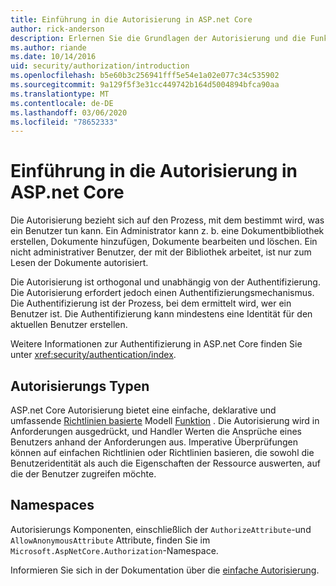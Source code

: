 ```yaml
---
title: Einführung in die Autorisierung in ASP.net Core
author: rick-anderson
description: Erlernen Sie die Grundlagen der Autorisierung und die Funktionsweise der Autorisierung in ASP.net Core apps.
ms.author: riande
ms.date: 10/14/2016
uid: security/authorization/introduction
ms.openlocfilehash: b5e60b3c256941fff5e54e1a02e077c34c535902
ms.sourcegitcommit: 9a129f5f3e31cc449742b164d5004894bfca90aa
ms.translationtype: MT
ms.contentlocale: de-DE
ms.lasthandoff: 03/06/2020
ms.locfileid: "78652333"
---
```

# <a name="introduction-to-authorization-in-aspnet-core"></a>Einführung in die Autorisierung in ASP.net Core

<a name="security-authorization-introduction"></a>

Die Autorisierung bezieht sich auf den Prozess, mit dem bestimmt wird, was ein Benutzer tun kann. Ein Administrator kann z. b. eine Dokumentbibliothek erstellen, Dokumente hinzufügen, Dokumente bearbeiten und löschen. Ein nicht administrativer Benutzer, der mit der Bibliothek arbeitet, ist nur zum Lesen der Dokumente autorisiert.

Die Autorisierung ist orthogonal und unabhängig von der Authentifizierung. Die Autorisierung erfordert jedoch einen Authentifizierungsmechanismus. Die Authentifizierung ist der Prozess, bei dem ermittelt wird, wer ein Benutzer ist. Die Authentifizierung kann mindestens eine Identität für den aktuellen Benutzer erstellen.

Weitere Informationen zur Authentifizierung in ASP.net Core finden Sie unter <xref:security/authentication/index>.

## <a name="authorization-types"></a>Autorisierungs Typen

ASP.net Core Autorisierung bietet eine einfache, deklarative und umfassende [Richtlinien basierte](xref:security/authorization/policies) Modell [Funktion](xref:security/authorization/roles) . Die Autorisierung wird in Anforderungen ausgedrückt, und Handler Werten die Ansprüche eines Benutzers anhand der Anforderungen aus. Imperative Überprüfungen können auf einfachen Richtlinien oder Richtlinien basieren, die sowohl die Benutzeridentität als auch die Eigenschaften der Ressource auswerten, auf die der Benutzer zugreifen möchte.

## <a name="namespaces"></a>Namespaces

Autorisierungs Komponenten, einschließlich der `AuthorizeAttribute`-und `AllowAnonymousAttribute` Attribute, finden Sie im `Microsoft.AspNetCore.Authorization`-Namespace.

Informieren Sie sich in der Dokumentation über die [einfache Autorisierung](xref:security/authorization/simple).
